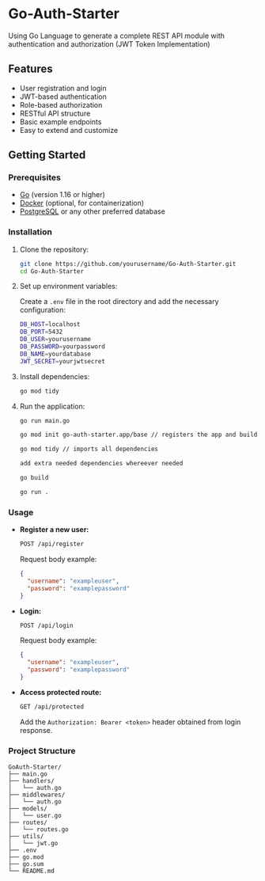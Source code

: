 # Go-Auth-Starter
Using Go Language to generate a complete REST API module with authentication and authorization (JWT Token Implementation)

## Features

- User registration and login
- JWT-based authentication
- Role-based authorization
- RESTful API structure
- Basic example endpoints
- Easy to extend and customize

## Getting Started

### Prerequisites

- [Go](https://golang.org/doc/install) (version 1.16 or higher)
- [Docker](https://docs.docker.com/get-docker/) (optional, for containerization)
- [PostgreSQL](https://www.postgresql.org/download/) or any other preferred database

### Installation

1. Clone the repository:

    ```sh
    git clone https://github.com/yourusername/Go-Auth-Starter.git
    cd Go-Auth-Starter
    ```

2. Set up environment variables:

    Create a `.env` file in the root directory and add the necessary configuration:

    ```sh
    DB_HOST=localhost
    DB_PORT=5432
    DB_USER=yourusername
    DB_PASSWORD=yourpassword
    DB_NAME=yourdatabase
    JWT_SECRET=yourjwtsecret
    ```

3. Install dependencies:

    ```sh
    go mod tidy
    ```

4. Run the application:

    ```sh
    go run main.go

    go mod init go-auth-starter.app/base // registers the app and builds the exe file

    go mod tidy // imports all dependencies

    add extra needed dependencies whereever needed 

    go build

    go run .

    ```

### Usage

- **Register a new user:**

    ```sh
    POST /api/register
    ```

    Request body example:

    ```json
    {
      "username": "exampleuser",
      "password": "examplepassword"
    }
    ```

- **Login:**

    ```sh
    POST /api/login
    ```

    Request body example:

    ```json
    {
      "username": "exampleuser",
      "password": "examplepassword"
    }
    ```

- **Access protected route:**

    ```sh
    GET /api/protected
    ```

    Add the `Authorization: Bearer <token>` header obtained from login response.

### Project Structure

```plaintext
GoAuth-Starter/
├── main.go
├── handlers/
│   └── auth.go
├── middlewares/
│   └── auth.go
├── models/
│   └── user.go
├── routes/
│   └── routes.go
├── utils/
│   └── jwt.go
├── .env
├── go.mod
├── go.sum
└── README.md
